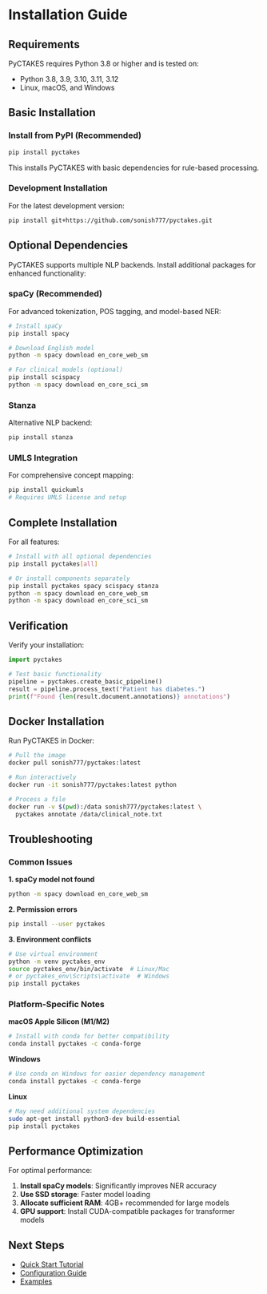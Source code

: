# Installation Guide

## Requirements

PyCTAKES requires Python 3.8 or higher and is tested on:

- Python 3.8, 3.9, 3.10, 3.11, 3.12
- Linux, macOS, and Windows

## Basic Installation

### Install from PyPI (Recommended)

```bash
pip install pyctakes
```

This installs PyCTAKES with basic dependencies for rule-based processing.

### Development Installation

For the latest development version:

```bash
pip install git+https://github.com/sonish777/pyctakes.git
```

## Optional Dependencies

PyCTAKES supports multiple NLP backends. Install additional packages for enhanced functionality:

### spaCy (Recommended)

For advanced tokenization, POS tagging, and model-based NER:

```bash
# Install spaCy
pip install spacy

# Download English model
python -m spacy download en_core_web_sm

# For clinical models (optional)
pip install scispacy
python -m spacy download en_core_sci_sm
```

### Stanza

Alternative NLP backend:

```bash
pip install stanza
```

### UMLS Integration

For comprehensive concept mapping:

```bash
pip install quickumls
# Requires UMLS license and setup
```

## Complete Installation

For all features:

```bash
# Install with all optional dependencies
pip install pyctakes[all]

# Or install components separately
pip install pyctakes spacy scispacy stanza
python -m spacy download en_core_web_sm
python -m spacy download en_core_sci_sm
```

## Verification

Verify your installation:

```python
import pyctakes

# Test basic functionality
pipeline = pyctakes.create_basic_pipeline()
result = pipeline.process_text("Patient has diabetes.")
print(f"Found {len(result.document.annotations)} annotations")
```

## Docker Installation

Run PyCTAKES in Docker:

```bash
# Pull the image
docker pull sonish777/pyctakes:latest

# Run interactively
docker run -it sonish777/pyctakes:latest python

# Process a file
docker run -v $(pwd):/data sonish777/pyctakes:latest \
  pyctakes annotate /data/clinical_note.txt
```

## Troubleshooting

### Common Issues

**1. spaCy model not found**
```bash
python -m spacy download en_core_web_sm
```

**2. Permission errors**
```bash
pip install --user pyctakes
```

**3. Environment conflicts**
```bash
# Use virtual environment
python -m venv pyctakes_env
source pyctakes_env/bin/activate  # Linux/Mac
# or pyctakes_env\Scripts\activate  # Windows
pip install pyctakes
```

### Platform-Specific Notes

**macOS Apple Silicon (M1/M2)**
```bash
# Install with conda for better compatibility
conda install pyctakes -c conda-forge
```

**Windows**
```bash
# Use conda on Windows for easier dependency management
conda install pyctakes -c conda-forge
```

**Linux**
```bash
# May need additional system dependencies
sudo apt-get install python3-dev build-essential
pip install pyctakes
```

## Performance Optimization

For optimal performance:

1. **Install spaCy models**: Significantly improves NER accuracy
2. **Use SSD storage**: Faster model loading
3. **Allocate sufficient RAM**: 4GB+ recommended for large models
4. **GPU support**: Install CUDA-compatible packages for transformer models

## Next Steps

- [Quick Start Tutorial](quickstart.md)
- [Configuration Guide](user-guide/configuration.md)
- [Examples](examples.md)
